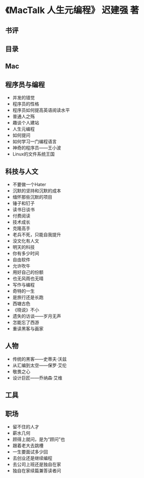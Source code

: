 # 《MacTalk 人生元编程》 迟建强 著
## 书评
## 目录
## Mac
## 程序员与编程
- 并发的错觉
- 程序员的性格
- 程序员如何提高英语阅读水平
- 普通人之殇
- 趣谈个人建站
- 人生元编程
- 如何提问
- 如何学习一门编程语言
- 神奇的程序员——王小波
- Linux的文件系统王国
## 科技与人文
- 不要做一个Hater
- 沉默的坚持和沉默的成本
- 缅怀那些沉默的项目
- 锤子和钉子
- 读书日谈书
- 付费阅读
- 技术成长
- 克隆高手
- 老兵不死，只能自我提升
- 没文化有人文
- 明天的科技
- 你有多少时间
- 自由软件
- 允许吹牛
- 用好自己的份额
- 也无风雨也无晴
- 写作与编程
- 奇特的一生
- 是旅行还是长跑
- 西塘古色
- 《晓说》不小
- 遗失的访谈——岁月无声
- 怎能忘了西游
- 重读黑客与画家
## 人物
- 传统的黑客——史蒂夫·沃兹
- 从汇编到太空——保罗·艾伦
- 敬畏之心
- 设计巨匠——乔纳森·艾维
## 工具
## 职场
- 留不住的人才
- 薪水几何
- 顾得上就问，是为“顾问”也
- 跟着老大去跳槽
- 一生要面试多少回
- 去创业还是继续编程
- 去公司上班还是独自在家
- 独自在家续篇兼答读者问